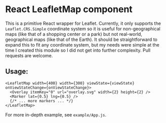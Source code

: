 # React LeafletMap component

This is a primitive React wrapper for Leaflet. Currently, it only supports the `Leaflet.CRS.Simple` coordinate system so it is useful for non-geographical maps (like that of a shopping center or a park) but not real-world, geographical maps (like that of the Earth). It should be straightforward to expand this to fit any coordinate system, but my needs were simple at the time I created this module so I did not get into further complexity. Pull requests are welcome.

## Usage:

```
<LeafletMap width={400} width={300} viewState={viewState} onViewStateChange={onViewStateChange}>
  <Overlay itemKey="0" url="overlay.svg" width={2} height={2} />
  <Marker lat={0.5} lng={0.5} />
  {/* ... more markers ... */}
</LeafletMap>
```

For more in-depth example, see `example/App.js`.
